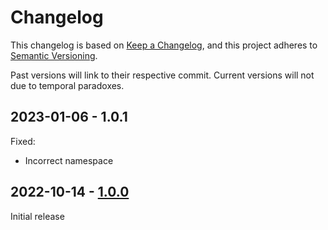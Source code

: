 # Changelog

This changelog is based on [Keep a Changelog](https://keepachangelog.com/), and this project adheres to [Semantic Versioning](https://semver.org/).

Past versions will link to their respective commit. Current versions will not due to temporal paradoxes.

## 2023-01-06 - 1.0.1
Fixed:
  - Incorrect namespace

## 2022-10-14 - [1.0.0](https://github.com/Commenter25/userstuffs/blob/d2e72c503144272db513ce939a4652c16d792c45/darkexample/darkexample.user.css)
Initial release
